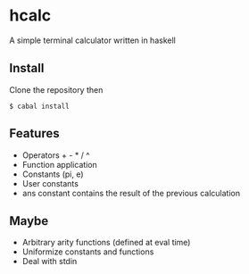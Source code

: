 # hcalc

A simple terminal calculator written in haskell

## Install

Clone the repository then

```
$ cabal install
```

## Features

* Operators + - * / ^
* Function application
* Constants (pi, e)
* User constants
* ans constant contains the result of the previous calculation

## Maybe

* Arbitrary arity functions (defined at eval time)
* Uniformize constants and functions
* Deal with stdin

